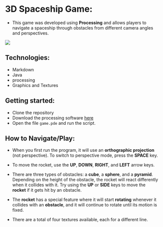 # 3D Spaceship Game: 

- This game was developed using **Processing** and allows players to navigate a spaceship through obstacles from different camera angles and perspectives.

![](./demo.gif)

## Technologies:

- Markdown
- Java
- processing
- Graphics and Textures

## Getting started: 

- Clone the repository
- Download the processing software [here](https://processing.org/download)
- Open the file `game.pde` and run the script.

## How to Navigate/Play:

 - When you first run the program, it will use an **orthographic projection** (not perspective). To switch to perspective mode, press the **SPACE** key.

 - To move the rocket, use the **UP**, **DOWN**, **RIGHT**, and **LEFT** arrow keys.

 - There are three types of obstacles: a **cube**, a **sphere**, and a **pyramid**. Depending on the height of the obstacle, the rocket will react differently when it collides with it. Try using the **UP** or **SIDE** keys to move the **rocket** if it gets hit by an obstacle.

 - The **rocket** has a special feature where it will start **rotating** whenever it collides with an **obstacle**, and it will continue to rotate until its motion is fixed.

 - There are a total of four textures available, each for a different line.